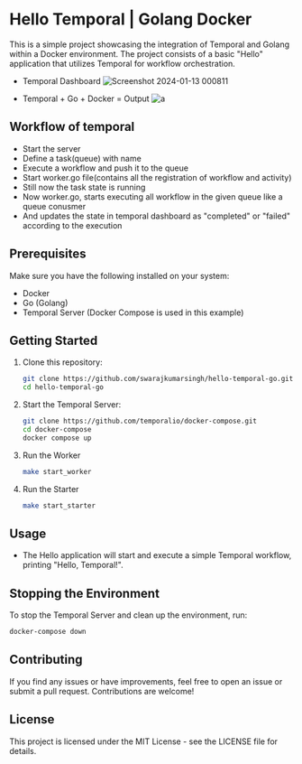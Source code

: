 # Hello Temporal | Golang Docker

This is a simple project showcasing the integration of Temporal and Golang within a Docker environment. The project consists of a basic "Hello" application that utilizes Temporal for workflow orchestration.

- Temporal Dashboard
![Screenshot 2024-01-13 000811](https://github.com/swarajkumarsingh/hello-temporal-go/assets/89764448/ffabe530-4624-487c-a358-fb5a3e67b007)

- Temporal + Go + Docker = Output
![a](https://github.com/swarajkumarsingh/hello-temporal-go/assets/89764448/0816f304-b7a6-4fe8-9d18-1947a733b2c1)


## Workflow of temporal
- Start the server 
- Define a task(queue) with name
- Execute a workflow and push it to the queue
- Start worker.go file(contains all the registration of workflow and activity)
- Still now the task state is running
- Now worker.go, starts executing all workflow in the given queue like a queue conusmer
- And updates the state in temporal dashboard as "completed" or "failed" according to the execution 


## Prerequisites

Make sure you have the following installed on your system:

- Docker
- Go (Golang)
- Temporal Server (Docker Compose is used in this example)

## Getting Started

1. Clone this repository:

    ```bash
    git clone https://github.com/swarajkumarsingh/hello-temporal-go.git
    cd hello-temporal-go
    ```

2. Start the Temporal Server:

    ```bash
    git clone https://github.com/temporalio/docker-compose.git
    cd docker-compose
    docker compose up
    ```

4. Run the Worker
    ```bash
    make start_worker
    ```

4. Run the Starter
    ```bash
    make start_starter
    ```

## Usage

- The Hello application will start and execute a simple Temporal workflow, printing "Hello, Temporal!".

## Stopping the Environment

To stop the Temporal Server and clean up the environment, run:

```bash
docker-compose down
```


## Contributing
If you find any issues or have improvements, feel free to open an issue or submit a pull request. Contributions are welcome!

## License
This project is licensed under the MIT License - see the LICENSE file for details.

